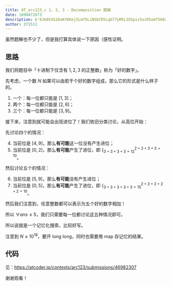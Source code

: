 ```yaml
---
title: AT_arc123_c 1, 2, 3 - Decomposition 题解
date: 1698472673
description: b'6Jm954S26aKY6Kej5Lmf5LiN5bCR5LqG77yM5L2G5piv5oiR5omT566X5YW35L2T6K+05LiA5LiL5Y6f5Zug77yI5oSf5oCn6K+B5piO44CCCgojIyDmgJ3ot68KCuaIkeS7rOWwhumimOebruS4reOAjOWNgei/m+WItuS4i+S7heWQq+aciSAkMSwyLDMkIOeahOato+aVtOaVsOOAjeensOS4uuOAjOWlveeahOaVsOWtl+OAjeOAggoK5YWI6ICD6JmR77yM5LiA5Liq5pWwICROJCDlpoLmnpzlj6/ku6XnlLHoi6XlubLkuKrlpb3nmoTmlbDlrZfnu4TmiJDvvIzpgqPkuYjlroPnmoTlvaLlvI/mmK/ku4DkuYjmoLflrZDnmoTjgIIKCjEuIOS4gOS4qu+8muavj+S4gOS9jemDveWPqg=='
author: 371511
---
```


虽然题解也不少了，但是我打算具体说一下原因（感性证明。

## 思路

我们将题目中「十进制下仅含有 $1,2,3$ 的正整数」称为「好的数字」。

先考虑，一个数 $N$ 如果可以由若干个好的数字组成，那么它的形式是什么样子的。

1. 一个：每一位都只能是 $[1,3]$；
2. 两个：每一位都只能是 $[2,6]$；
3. 三个：每一位都只能是 $[3,9]$。

接下来，注意到就可能会出现进位了！我们依旧分类讨论，从高位开始：

先讨论四个的情况：

4. 当前位是 $[4,9]$，那么**有可能**这一位没有产生进位；
5. 当前位是 $[0,2]$，那么**有可能**产生了进位，即 $\{^{2+2+3+3=10}_{3+3+3+3=12}$。

然后讨论五个的情况：

6. 当前位是 $[5,9]$，那么**有可能**没有产生进位；
7. 当前位是 $[0,5]$，那么**有可能**产生了进位，即 $\{^{2+2+2+2+2=10}_{3+3+3+3+3=15}$。

然后我们注意到，任意整数都可以表示为五个好的数字相加！

所以 $\forall\mathit{ans}\le5$，我们只需要每一位都讨论这五种情况即可。

所以说就是一个记忆化搜索，比较好写。

注意到 $N\le10^{18}$，要开 long long，同时也需要用 map 存记忆的结果。

## 代码

见：<https://atcoder.jp/contests/arc123/submissions/46982307>

谢谢观看！


